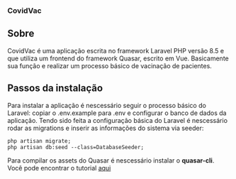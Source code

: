 ### CovidVac

## Sobre
CovidVac é uma aplicação escrita no framework Laravel PHP versão 8.5 e que utiliza um frontend do framework Quasar, escrito em Vue. Basicamente sua função e realizar um processo básico de vacinação de pacientes.

## Passos da instalação
Para instalar a aplicação é nescessário seguir o processo básico do Laravel: copiar o .env.example para .env e configurar o banco de dados da aplicação. Tendo sido feita a configuração básica do Laravel é nescessário rodar as migrations e inserir as informações do sistema via seeder:
```
php artisan migrate;
php artisan db:seed --class=DatabaseSeeder;
```
Para compilar os assets do Quasar é nescessário instalar o <b>quasar-cli</b>. Você pode encontrar o tutorial <a href="https://quasar.dev/quasar-cli/installation">aqui</a>
